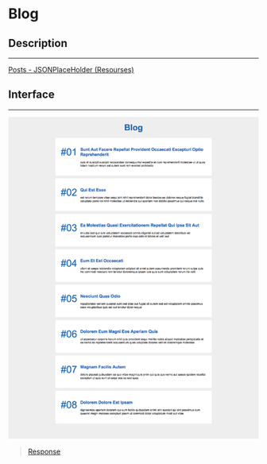 # Blog

## Description
---

[Posts - JSONPlaceHolder (Resourses)](https://jsonplaceholder.typicode.com/)

## Interface
---

![](assets/layout.png)

> [Response](code-response/)